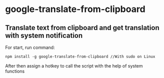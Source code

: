 # google-translate-from-clipboard

## Translate text from clipboard and get translation with system notification

For start, run command:
```
npm install -g google-translate-from-clipboard //With sudo on Linux
```
After then assign a hotkey to call the script with the help of system functions
